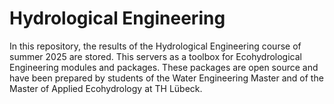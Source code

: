 # Hydrological Engineering
In this repository, the results of the Hydrological Engineering course of summer 2025 are stored. This servers as a toolbox for Ecohydrological Engineering modules and packages. These packages are open source and have been prepared by students of the Water Engineering Master and of the Master of Applied Ecohydrology at TH Lübeck.
